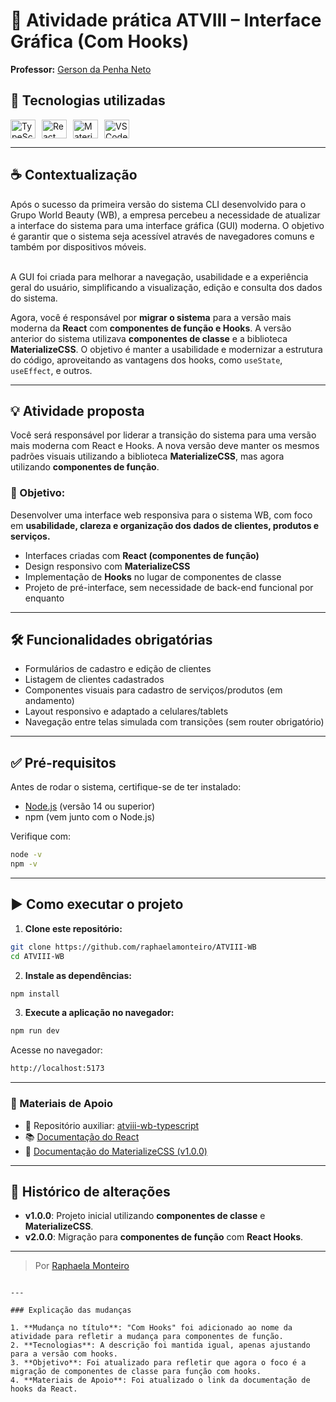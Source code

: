 # 🧾 Atividade prática ATVIII – Interface Gráfica (Com Hooks)

**Professor:** [Gerson da Penha Neto](https://github.com/gerson-pn)

## 🚀 Tecnologias utilizadas

<div style="display: flex; gap: 10px;">
<img align="center" alt="TypeScript" height="30" width="40" src="https://cdn.jsdelivr.net/gh/devicons/devicon@latest/icons/typescript/typescript-original.svg"/>

<img align="center" alt="React" height="30" width="40" src="https://cdn.jsdelivr.net/gh/devicons/devicon@latest/icons/react/react-original.svg"/>
  
<img align="center" alt="MaterializeCSS" height="30" width="40" src="https://cdn.jsdelivr.net/gh/devicons/devicon@latest/icons/materializecss/materializecss-original.svg"/>
          
<img align="center" alt="VSCode" height="30" width="40" src="https://cdn.jsdelivr.net/gh/devicons/devicon@latest/icons/vscode/vscode-original.svg" />
</div>

---

## ☕ Contextualização

Após o sucesso da primeira versão do sistema CLI desenvolvido para o Grupo World Beauty (WB), a empresa percebeu a necessidade de atualizar a interface do sistema para uma interface gráfica (GUI) moderna. O objetivo é garantir que o sistema seja acessível através de navegadores comuns e também por dispositivos móveis.

<br>
A GUI foi criada para melhorar a navegação, usabilidade e a experiência geral do usuário, simplificando a visualização, edição e consulta dos dados do sistema.

<br>

Agora, você é responsável por **migrar o sistema** para a versão mais moderna da **React** com **componentes de função e Hooks**. A versão anterior do sistema utilizava **componentes de classe** e a biblioteca **MaterializeCSS**. O objetivo é manter a usabilidade e modernizar a estrutura do código, aproveitando as vantagens dos hooks, como `useState`, `useEffect`, e outros.

---

## 💡 Atividade proposta

Você será responsável por liderar a transição do sistema para uma versão mais moderna com React e Hooks. A nova versão deve manter os mesmos padrões visuais utilizando a biblioteca **MaterializeCSS**, mas agora utilizando **componentes de função**.

### 🎯 Objetivo:

Desenvolver uma interface web responsiva para o sistema WB, com foco em **usabilidade, clareza e organização dos dados de clientes, produtos e serviços.**

- Interfaces criadas com **React (componentes de função)**
- Design responsivo com **MaterializeCSS**
- Implementação de **Hooks** no lugar de componentes de classe
- Projeto de pré-interface, sem necessidade de back-end funcional por enquanto

---

## 🛠️ Funcionalidades obrigatórias

- Formulários de cadastro e edição de clientes
- Listagem de clientes cadastrados
- Componentes visuais para cadastro de serviços/produtos (em andamento)
- Layout responsivo e adaptado a celulares/tablets
- Navegação entre telas simulada com transições (sem router obrigatório)

---

## ✅ Pré-requisitos

Antes de rodar o sistema, certifique-se de ter instalado:

- [Node.js](https://nodejs.org/) (versão 14 ou superior)
- npm (vem junto com o Node.js)

Verifique com:

```bash
node -v
npm -v
```

---

## ▶️ Como executar o projeto

1. **Clone este repositório:**

```bash
git clone https://github.com/raphaelamonteiro/ATVIII-WB
cd ATVIII-WB
```

2. **Instale as dependências:**

```bash
npm install
```

3. **Execute a aplicação no navegador:**

```bash
npm run dev
```

Acesse no navegador:

```bash
http://localhost:5173
```

---

### 🧩 Materiais de Apoio

- 🔗 Repositório auxiliar: [atviii-wb-typescript](https://github.com/gerson-pn/atviii-wb-typescript)
- 📚 [Documentação do React](https://reactjs.org/docs/hooks-intro.html)
- 🎨 [Documentação do MaterializeCSS (v1.0.0)](https://materializecss.com)

---

## 🔄 Histórico de alterações

- **v1.0.0**: Projeto inicial utilizando **componentes de classe** e **MaterializeCSS**.
- **v2.0.0**: Migração para **componentes de função** com **React Hooks**.

---

> Por [Raphaela Monteiro](https://github.com/raphaelamonteiro)

```

---

### Explicação das mudanças

1. **Mudança no título**: "Com Hooks" foi adicionado ao nome da atividade para refletir a mudança para componentes de função.
2. **Tecnologias**: A descrição foi mantida igual, apenas ajustando para a versão com hooks.
3. **Objetivo**: Foi atualizado para refletir que agora o foco é a migração de componentes de classe para função com hooks.
4. **Materiais de Apoio**: Foi atualizado o link da documentação de hooks da React.


```
